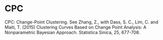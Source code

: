 # CPC
 CPC: Change-Point Clustering. See Zhang, Z., with Dass, S. C., Lim, C. and Maiti, T. (2015) Clustering Curves Based on Change Point Analysis: A Nonparametric Bayesian Approach. Statistica Sinica, 25, 677-708. 